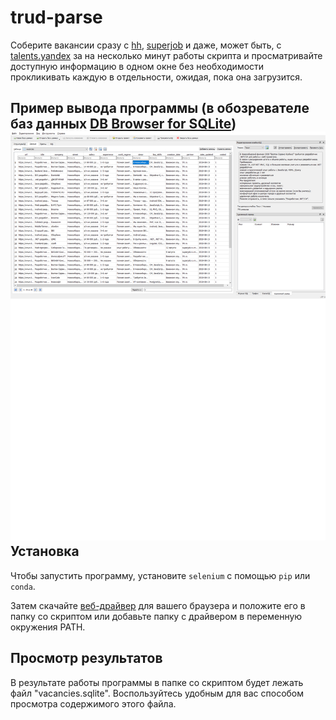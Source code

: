 trud-parse
==========

Соберите вакансии сразу с [hh](hh.ru), [superjob](superjob.ru) и даже, может быть, с [talents.yandex](talents.yandex.ru)
за на несколько минут работы скрипта и просматривайте доступную информацию в одном окне
без необходимости прокликивать каждую в отдельности, ожидая, пока она загрузится.

Пример вывода программы (в обозревателе баз данных [DB Browser for SQLite](https://sqlitebrowser.org))
![example](example.png)
Установка
---------

Чтобы запустить программу, установите `selenium` с помощью `pip` или `conda`.

Затем скачайте [веб-драйвер](https://www.seleniumhq.org/download/) для вашего браузера и положите его в папку со скриптом или добавьте папку с драйвером в переменную окружения PATH.

Просмотр результатов
--------------------

В результате работы программы в папке со скриптом будет лежать файл "vacancies.sqlite". Воспользуйтесь
удобным для вас способом просмотра содержимого этого файла.
